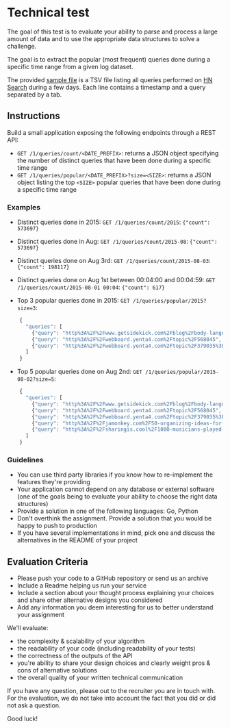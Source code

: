 # Technical test

The goal of this test is to evaluate your ability to parse and process a large amount of data and to use the appropriate data structures to solve a challenge.

The goal is to extract the popular (most frequent) queries done during a specific time range from a given log dataset.

The provided [sample file](https://www.dropbox.com/s/duv704waqjp3tu1/hn_logs.tsv.gz?dl=0) is a TSV file listing all queries performed on [HN Search](https://hn.algolia.com) during a few days.
Each line contains a timestamp and a query separated by a tab.


## Instructions

Build a small application exposing the following endpoints through a REST API:

 * `GET /1/queries/count/<DATE_PREFIX>`: returns a JSON object specifying the number of distinct queries that have been done during a specific time range
 * `GET /1/queries/popular/<DATE_PREFIX>?size=<SIZE>`: returns a JSON object listing the top `<SIZE>` popular queries that have been done during a specific time range


### Examples

 * Distinct queries done in 2015: `GET /1/queries/count/2015`: `{"count": 573697}`
 * Distinct queries done in Aug: `GET /1/queries/count/2015-08`: `{"count": 573697}`
 * Distinct queries done on Aug 3rd: `GET /1/queries/count/2015-08-03`: `{"count": 198117}`
 * Distinct queries done on Aug 1st between 00:04:00 and 00:04:59: `GET /1/queries/count/2015-08-01 00:04`: `{"count": 617}`

 * Top 3 popular queries done in 2015: `GET /1/queries/popular/2015?size=3`:

```js
    {
      "queries": [
        {"query": "http%3A%2F%2Fwww.getsidekick.com%2Fblog%2Fbody-language-advice", "count": 6675},
        {"query": "http%3A%2F%2Fwebboard.yenta4.com%2Ftopic%2F568045", "count": 4652},
        {"query": "http%3A%2F%2Fwebboard.yenta4.com%2Ftopic%2F379035%3Fsort%3D1", "count": 3100}
      ]
    }
```

 * Top 5 popular queries done on Aug 2nd: `GET /1/queries/popular/2015-08-02?size=5`:

```js
    {
      "queries": [
        {"query": "http%3A%2F%2Fwww.getsidekick.com%2Fblog%2Fbody-language-advice", "count": 2283},
        {"query": "http%3A%2F%2Fwebboard.yenta4.com%2Ftopic%2F568045", "count": 1943},
        {"query": "http%3A%2F%2Fwebboard.yenta4.com%2Ftopic%2F379035%3Fsort%3D1", "count": 1358},
        {"query": "http%3A%2F%2Fjamonkey.com%2F50-organizing-ideas-for-every-room-in-your-house%2F", "count": 890},
        {"query": "http%3A%2F%2Fsharingis.cool%2F1000-musicians-played-foo-fighters-learn-to-fly-and-it-was-epic", "count": 701}
      ]
    }
```

### Guidelines

* You can use third party libraries if you know how to re-implement the features they're providing
* Your application cannot depend on any database or external software (one of the goals being to evaluate your ability to choose the right data structures)
* Provide a solution in one of the following languages: Go, Python
* Don't overthink the assignment. Provide a solution that you would be happy to push to production
* If you have several implementations in mind, pick one and discuss the alternatives in the README of your project

## Evaluation Criteria

* Please push your code to a GitHub repository or send us an archive
* Include a Readme helping us run your service
* Include a section about your thought process explaining your choices and share other alternative designs you considered
* Add any information you deem interesting for us to better understand your assignment

We'll evaluate:
 
 * the complexity & scalability of your algorithm
 * the readability of your code (including readability of your tests)
 * the correctness of the outputs of the API
 * you're ability to share your design choices and clearly weight pros & cons of alternative solutions
 * the overall quality of your written technical communication 

If you have any question, please out to the recruiter you are in touch with. For the evaluation, we do not take into account the fact that you did or did not ask a question.

Good luck!
